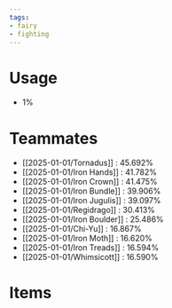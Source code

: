 ```yaml
---
tags:
- fairy
- fighting
---
```

# Usage
- 1%
# Teammates
- [[2025-01-01/Tornadus]] : 45.692%
- [[2025-01-01/Iron Hands]] : 41.782%
- [[2025-01-01/Iron Crown]] : 41.475%
- [[2025-01-01/Iron Bundle]] : 39.906%
- [[2025-01-01/Iron Jugulis]] : 39.097%
- [[2025-01-01/Regidrago]] : 30.413%
- [[2025-01-01/Iron Boulder]] : 25.486%
- [[2025-01-01/Chi-Yu]] : 16.867%
- [[2025-01-01/Iron Moth]] : 16.620%
- [[2025-01-01/Iron Treads]] : 16.594%
- [[2025-01-01/Whimsicott]] : 16.590%
# Items